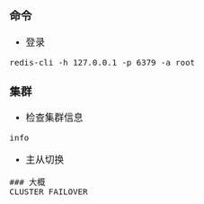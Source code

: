 <span  style="font-family: Simsun,serif; font-size: 17px; ">

### 命令

- 登录
~~~
redis-cli -h 127.0.0.1 -p 6379 -a root
~~~

### 集群

- 检查集群信息
~~~
info
~~~
- 主从切换
~~~
### 大概
CLUSTER FAILOVER
~~~

</span>